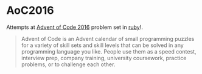 # AoC2016

Attempts at [Advent of Code 2016](https://adventofcode.com/2016)
problem set in [ruby](https://www.ruby-lang.org/en/)!.

> Advent of Code is an Advent calendar of small programming puzzles for a
> variety of skill sets and skill levels that can be solved in any programming
> language you like. People use them as a speed contest, interview prep, company
> training, university coursework, practice problems, or to challenge each
> other.

